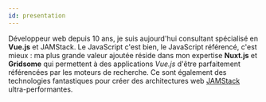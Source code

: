 ```yaml
---
id: presentation
---
```


Développeur web depuis 10 ans, je suis aujourd'hui consultant spécialisé en **Vue.js** et JAMStack. Le JavaScript c'est bien, le JavaScript référencé, c'est mieux : ma plus grande valeur ajoutée réside dans mon expertise **Nuxt.js** et **Gridsome** qui permettent à des applications _Vue.js_ d'être parfaitement référencées par les moteurs de recherche. Ce sont également des technologies fantastiques pour créer des architectures web [JAMStack](https://jamstack.org/) ultra-performantes.
